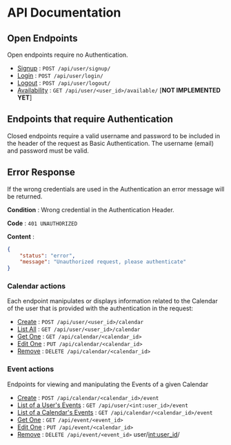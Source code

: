 # API Documentation

## Open Endpoints

Open endpoints require no Authentication.

* [Signup](docs/signup.md) : `POST /api/user/signup/`
* [Login](docs/login.md) : `POST /api/user/login/`
* [Logout](docs/logout.md) : `POST /api/user/logout/`
* [Availability](docs/available.md) : `GET /api/user/<user_id>/available/` [**NOT IMPLEMENTED YET**]

## Endpoints that require Authentication

Closed endpoints require a valid username and password to be included in the header of the request as Basic Authentication. The username (email) and password must be valid. 

## Error Response
If the wrong credentials are used in the Authentication an error message will be returned.

**Condition** : Wrong credential in the Authentication Header.

**Code** : `401 UNAUTHORIZED`

**Content** :

```json
{
    "status": "error",
    "message": "Unauthorized request, please authenticate"
}
```

### Calendar actions

Each endpoint manipulates or displays information related to the Calendar of the user that is provided with the authentication in the request:

* [Create](docs/calendar/add.md) : `POST /api/user/<user_id>/calendar`
* [List All](docs/calendar/get_all.md) : `GET /api/user/<user_id>/calendar`
* [Get One](docs/calendar/get_one.md) : `GET /api/calendar/<calendar_id>`
* [Edit One](docs/calendar/put_one.md) : `PUT /api/calendar/<calendar_id>`
* [Remove](docs/calendar/delete.md) : `DELETE /api/calendar/<calendar_id>`

### Event actions

Endpoints for viewing and manipulating the Events of a given Calendar

* [Create](docs/event/add.md) : `POST /api/calendar/<calendar_id>/event`
* [List of a User's Events](docs/event/get_all_from_user.md) : `GET /api/user/<int:user_id>/event`
* [List of a Calendar's Events](docs/event/get_all_from_calendar.md) : `GET /api/calendar/<calendar_id>/event`
* [Get One](docs/event/get_one.md) : `GET /api/event/<event_id>` 
* [Edit One](docs/event/put_one.md) : `PUT /api/event/<calendar_id>`
* [Remove](docs/event/delete.md) : `DELETE /api/event/<event_id>`
user/<int:user_id>/